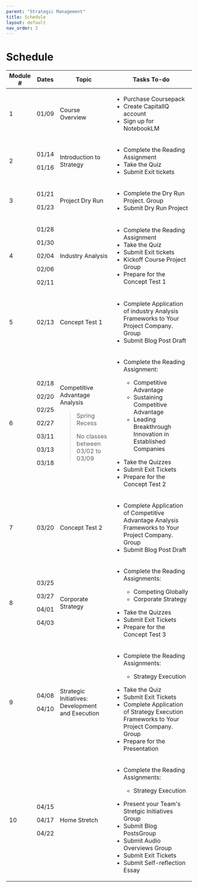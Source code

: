 ```yaml
---
parent: "Strategic Management"
title: Schedule
layout: default
nav_order: 2
---
```

# Schedule

<table style="table-layout: auto; width: 100%;">
  <thead>
    <tr>
      <th style="width: 5%">Module #</th>
      <th style="width: 5%">Dates</th>
      <th>Topic</th>
      <th>Tasks <span class="label label-red">To-do</span></th>
    </tr>
  </thead>
  <tbody>
    <tr>
      <td>1</td>
      <td>
        <p>01/09</p>
      </td>
      <td>
        <p>Course Overview</p>
      </td>
      <td>
        <p>
            <ul>
              <li> Purchase Coursepack</li>
              <li> Create CapitalIQ account</li>
              <li> Sign up for NotebookLM</li>
            </ul>
        </p>
      </td>
    </tr>  
    <tr>
        <td>2</td>
        <td>
          <p>01/14</p>
          <p>01/16</p>
        </td>
        <td>
          <p>Introduction to Strategy</p>
        </td>
        <td>
          <p>
              <ul>
                <li> Complete the Reading Assignment</li>
                <li> Take the Quiz</li>
                <li> Submit Exit tickets</li>
              </ul>
          </p>
        </td>
    </tr>
    <tr>
        <td>3</td>
        <td>
          <p>01/21</p>
          <p>01/23</p>
        </td>
        <td>
          <p>Project Dry Run</p>
        </td>
        <td>
          <p>
              <ul>
                <li> Complete the Dry Run Project. <span class="label label-purple">Group</span> </li>
                <li> Submit Dry Run Project</li>
              </ul>
          </p>
        </td>
    </tr>
    <tr>
        <td>4</td>
        <td>
          <p>01/28</p>
          <p>01/30</p>
          <p>02/04</p>
          <p>02/06</p>
          <p>02/11</p>
        </td>
        <td>
          <p>Industry Analysis</p>
        </td>
        <td>
          <p>
              <ul>
                <li> Complete the Reading Assignment</li>
                <li> Take the Quiz</li>
                <li> Submit Exit tickets</li>
                <li>Kickoff Course Project <span class="label label-purple">Group</span></li>
                <li>Prepare for the Concept Test 1</li>
              </ul>
          </p>
        </td>
    </tr>
    <tr>
        <td>5</td>
        <td>
          <p>02/13</p>
        </td>
        <td>
          <p>Concept Test 1</p>
        </td>
        <td>
            <ul>
                <li>Complete Application of industry Analysis Frameworks to Your Project Company. <span class="label label-purple">Group</span></li>
                <li>Submit Blog Post Draft</li>
            </ul>
        </td>
    </tr>
    <tr>
        <td>6</td>
        <td>
          <p>02/18</p>
          <p>02/20</p>
          <p>02/25</p>
          <p>02/27</p>
          <p>03/11</p>
          <p>03/13</p>
          <p>03/18</p>
        </td>
        <td>
          <p>Competitive Advantage Analysis</p>
          <blockquote class="note-title"><p>Spring Recess</p><p>No classes between 03/02 to 03/09</p></blockquote>
        </td>
        <td>
            <ul>
                <li>
                <p>Complete the Reading Assignment:
                    <ul>
                        <li>Competitive Advantage</li>
                        <li>Sustaining Competitive Advantage</li>
                        <li>Leading Breakthrough Innovation in Established Companies</li>
                    </ul>
                </p>
               </li>
                <li>Take the Quizzes</li>
                <li>Submit Exit Tickets</li>
                <li>Prepare for the Concept Test 2</li>
              </ul> 
        </td>
    </tr>
    <tr>
        <td>7</td>
        <td>
          <p>03/20</p>
        </td>
        <td>
          <p>Concept Test 2</p>
        </td>
        <td>
            <ul>
                <li>Complete Application of Competitive Advantage Analysis Frameworks to Your Project Company. <span class="label label-purple">Group</span></li>
                <li>Submit Blog Post Draft</li>
            </ul>
        </td>
    </tr>
    <tr>
        <td>8</td>
        <td>
          <p>03/25</p>
          <p>03/27</p>
          <p>04/01</p>
          <p>04/03</p>
        </td>
        <td>
          <p>Corporate Strategy</p>
        </td>
        <td>
            <ul>
                <li>
                    <p>Complete the Reading Assignments:
                        <ul>
                            <li>Competing Globally</li>
                            <li>Corporate Strategy</li>
                        </ul>
                    </p>
                </li>
                <li>Take the Quizzes</li>
                <li>Submit Exit Tickets</li>
                <li>Prepare for the Concept Test 3</li>
            </ul>
        </td>
    </tr>
    <tr>
        <td>9</td>
        <td>
          <p>04/08</p>
          <p>04/10</p>
        </td>
        <td>
          <p>Strategic Initiatives: Development and Execution</p>
        </td>
        <td>
            <ul>
                <li>
                    <p>Complete the Reading Assignments:
                        <ul>
                            <li>Strategy Execution</li>
                        </ul>
                    </p>
                </li>
                <li>Take the Quiz</li>
                <li>Submit Exit Tickets</li>
                <li>Complete Application of Strategy Execution Frameworks to Your Project Company. <span class="label label-purple">Group</span></li>
                <li>Prepare for the Presentation</li>
            </ul>
        </td>
    </tr>
    <tr>
        <td>10</td>
        <td>
          <p>04/15</p>
          <p>04/17</p>
          <p>04/22</p>
        </td>
        <td>
          <p>Home Stretch</p>
        </td>
        <td>
            <ul>
                <li>
                    <p>Complete the Reading Assignments:
                        <ul>
                            <li>Strategy Execution</li>
                        </ul>
                    </p>
                </li>
                <li>Present your Team's Stretgic Initiatives <span class="label label-purple">Group</span></li>
                <li>Submit Blog Posts<span class="label label-purple">Group</span></li>
                <li>Submit Audio Overviews <span class="label label-purple">Group</span></li>
                <li>Submit Exit Tickets</li>
                <li>Submit Self-reflection Essay</li>
            </ul>
        </td>
    </tr>
  </tbody>
</table>